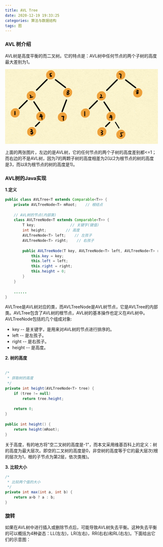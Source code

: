```yaml
---
title: AVL Tree
date: 2020-12-19 19:33:25
categories: 算法与数据结构
tags: 图
---
```


### AVL 树介绍

AVL树是高度平衡的而二叉树。它的特点是：AVL树中任何节点的两个子树的高度最大差别为1。


![title](https://raw.githubusercontent.com/Demo233/images/main/gitnote/2020/12/19/1608377959927-1608377959961.png)

上面的两张图片，左边的是AVL树，它的任何节点的两个子树的高度差别都<=1；而右边的不是AVL树，因为7的两颗子树的高度相差为2(以2为根节点的树的高度是3，而以8为根节点的树的高度是1)。

### AVL树的Java实现

**1.定义**

```java
public class AVLTree<T extends Comparable<T>> {
    private AVLTreeNode<T> mRoot;    // 根结点

    // AVL树的节点(内部类)
    class AVLTreeNode<T extends Comparable<T>> {
        T key;                // 关键字(键值)
        int height;         // 高度
        AVLTreeNode<T> left;    // 左孩子
        AVLTreeNode<T> right;    // 右孩子

        public AVLTreeNode(T key, AVLTreeNode<T> left, AVLTreeNode<T> right) {
            this.key = key;
            this.left = left;
            this.right = right;
            this.height = 0;
        }
    }

    ......
}
```

AVLTree是AVL树对应的类，而AVLTreeNode是AVL树节点，它是AVLTree的内部类。AVLTree包含了AVL树的根节点，AVL树的基本操作也定义在AVL树中。AVLTreeNode包括的几个组成对象:

* key -- 是关键字，是用来对AVL树的节点进行排序的。
* left -- 是左孩子。
* right -- 是右孩子。
* height -- 是高度。

**2. 树的高度**

```java

/*
 * 获取树的高度
 */
private int height(AVLTreeNode<T> tree) {
    if (tree != null)
        return tree.height;

    return 0;
}

public int height() {
    return height(mRoot);
}
```

关于高度，有的地方将"空二叉树的高度是-1"，而本文采用维基百科上的定义：树的高度为最大层次。即空的二叉树的高度是0，非空树的高度等于它的最大层次(根的层次为1，根的子节点为第2层，依次类推)。

**3. 比较大小**
```java
/*
 * 比较两个值的大小
 */
private int max(int a, int b) {
    return a>b ? a : b;
}
```

### 旋转

如果在AVL树中进行插入或删除节点后，可能导致AVL树失去平衡。这种失去平衡的可以概括为4种姿态：LL(左左)，LR(左右)，RR(右右)和RL(右左)。下面给出它们的示意图：